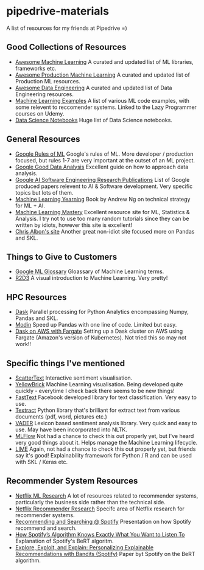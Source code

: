 # pipedrive-materials

A list of resources for my friends at Pipedrive =)

## Good Collections of Resources

* [Awesome Machine Learning](https://github.com/josephmisiti/awesome-machine-learning) A curated and updated list of ML libraries, frameworks etc.
* [Awesome Production Machine Learning](https://github.com/EthicalML/awesome-production-machine-learning) A curated and updated list of Production ML resources.
* [Awesome Data Engineering](https://github.com/igorbarinov/awesome-data-engineering) A curated and updated list of Data Engineering resources.
* [Machine Learning Examples](https://github.com/lazyprogrammer/machine_learning_examples) A list of various ML code examples, with some relevent to reccomender systems. Linked to the Lazy Programmer courses on Udemy.
* [Data Science Notebooks](https://github.com/donnemartin/data-science-ipython-notebooks) Huge list of Data Science notebooks.

## General Resources

* [Google Rules of ML](https://developers.google.com/machine-learning/guides/rules-of-ml) Google's rules of ML. More developer / production focused, but rules 1-7 are very important at the outset of an ML project.
* [Google Good Data Analysis](https://developers.google.com/machine-learning/guides/good-data-analysis) Excellent guide on how to approach data analysis.
* [Google AI Software Engineering Research Publications](https://ai.google/research/pubs/?area=SoftwareEngineering) List of Google produced papers relevent to AI & Software development. Very specific topics but lots of them.
* [Machine Learning Yearning](https://docs.wixstatic.com/ugd/90cb81_986a76c2e182457c951d1f649bbe05f3.pdf) Book by Andrew Ng on technical strategy for ML + AI.
* [Machine Learning Mastery](https://machinelearningmastery.com/about/) Excellent resource site for ML, Statistics & Analysis. I try not to use too many random tutorials since they can be written by idiots, however this site is excellent!
* [Chris Albon's site](https://chrisalbon.com/) Another great non-idiot site focused more on Pandas and SKL.

## Things to Give to Customers

* [Google ML Glossary](https://developers.google.com/machine-learning/glossary) Gloassary of Machine Learning terms.
* [R2D3](http://www.r2d3.us/) A visual introduction to Machine Learning. Very pretty!

## HPC Resources

* [Dask](https://dask.org/) Parallel processing for Python Analytics encompassing Numpy, Pandas and SKL.
* [Modin](https://github.com/modin-project/modin) Speed up Pandas with one line of code. Limited but easy.
* [Dask on AWS with Fargate](https://gist.github.com/jacobtomlinson/ee5ba79228e42bcc9975faf0179c3d1a) Setting up a Dask cluster on AWS using Fargate (Amazon's version of Kubernetes). Not tried this so may not work!!

## Specific things I've mentioned

* [ScatterText](https://github.com/JasonKessler/scattertext) Interactive sentiment visualisation.
* [YellowBrick](https://www.scikit-yb.org/en/latest/) Machine Learning visualisation. Being developed quite quickly - everytime I check back there seems to be new things!
* [FastText](https://fasttext.cc/) Facebook developed library for text classification. Very easy to use.
* [Textract](https://github.com/deanmalmgren/textract) Python library that's brilliant for extract text from various documents (pdf, word, pictures etc.)
* [VADER](https://github.com/cjhutto/vaderSentiment) Lexicon based sentiment analysis library. Very quick and easy to use. May have been incorporated into NLTK.
* [MLFlow](https://mlflow.org/) Not had a chance to check this out properly yet, but I've heard very good things about it. Helps manage the Machine Learning lifecycle.
* [LIME](https://github.com/marcotcr/lime) Again, not had a chance to check this out properly yet, but friends say it's good! Explainability framework for Python / R and can be used with SKL / Keras etc.

## Recommender System Resources

* [Netflix ML Research](https://research.netflix.com/research-area/machine-learning) A lot of resources related to recommender systems, particularly the business side rather than the technical side.
* [Netflix Recommender Research](https://research.netflix.com/research-area/recommendations) Specifc area of Netflix research for recommender systems.
* [Recommending and Searching @ Spotify](https://www.slideshare.net/mounialalmas/recommending-and-searching-research-spotify) Presentation on how Spotify recommend and search.
* [How Spotify’s Algorithm Knows Exactly What You Want to Listen To](https://onezero.medium.com/how-spotifys-algorithm-knows-exactly-what-you-want-to-listen-to-4b6991462c5c) Explanation of Spotify's BeRT algoritm.
* [Explore, Exploit, and Explain: Personalizing Explainable
Recommendations with Bandits (Spotify)](https://static1.squarespace.com/static/5ae0d0b48ab7227d232c2bea/t/5ba849e3c83025fa56814f45/1537755637453/BartRecSys.pdf) Paper byt Spotify on the BeRT algorithm. 
